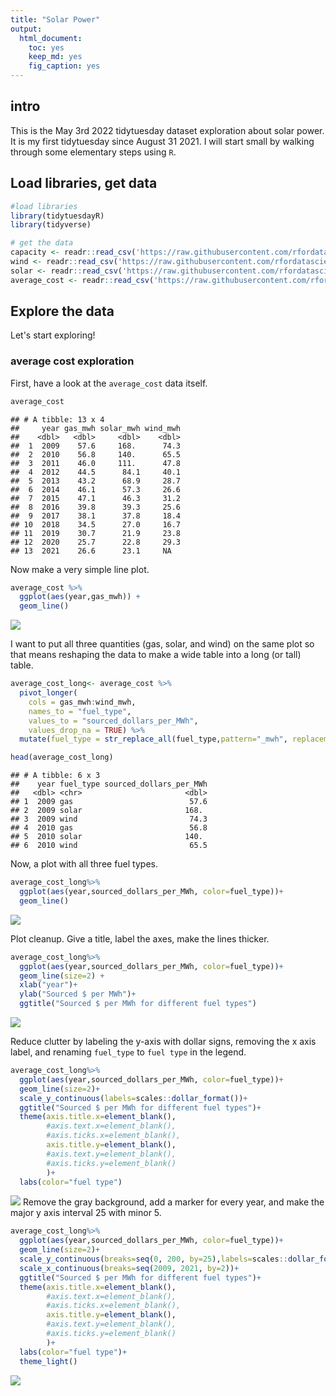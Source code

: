 ```yaml
---
title: "Solar Power"
output: 
  html_document: 
    toc: yes
    keep_md: yes
    fig_caption: yes
---
```


## intro

This is the May 3rd 2022 tidytuesday dataset exploration about solar power. It is my first tidytuesday since August 31 2021. I will start small by walking through some elementary steps using `R`. 

## Load libraries, get data 

```r
#load libraries
library(tidytuesdayR)
library(tidyverse)

# get the data
capacity <- readr::read_csv('https://raw.githubusercontent.com/rfordatascience/tidytuesday/master/data/2022/2022-05-03/capacity.csv')
wind <- readr::read_csv('https://raw.githubusercontent.com/rfordatascience/tidytuesday/master/data/2022/2022-05-03/wind.csv')
solar <- readr::read_csv('https://raw.githubusercontent.com/rfordatascience/tidytuesday/master/data/2022/2022-05-03/solar.csv')
average_cost <- readr::read_csv('https://raw.githubusercontent.com/rfordatascience/tidytuesday/master/data/2022/2022-05-03/average_cost.csv')
```

## Explore the data

Let's start exploring!

### average cost exploration 

First, have a look at the `average_cost` data itself. 

```r
average_cost
```

```
## # A tibble: 13 x 4
##     year gas_mwh solar_mwh wind_mwh
##    <dbl>   <dbl>     <dbl>    <dbl>
##  1  2009    57.6     168.      74.3
##  2  2010    56.8     140.      65.5
##  3  2011    46.0     111.      47.8
##  4  2012    44.5      84.1     40.1
##  5  2013    43.2      68.9     28.7
##  6  2014    46.1      57.3     26.6
##  7  2015    47.1      46.3     31.2
##  8  2016    39.8      39.3     25.6
##  9  2017    38.1      37.8     18.4
## 10  2018    34.5      27.0     16.7
## 11  2019    30.7      21.9     23.8
## 12  2020    25.7      22.8     29.3
## 13  2021    26.6      23.1     NA
```
Now make a very simple line plot.


```r
average_cost %>%
  ggplot(aes(year,gas_mwh)) +
  geom_line()
```

![](2022_05_03_solar_files/figure-html/unnamed-chunk-2-1.png)<!-- -->

I want to put all three quantities (gas, solar, and wind) on the same plot so that means reshaping the data to make a wide table into a long (or tall) table.


```r
average_cost_long<- average_cost %>%
  pivot_longer(
    cols = gas_mwh:wind_mwh, 
    names_to = "fuel_type", 
    values_to = "sourced_dollars_per_MWh",
    values_drop_na = TRUE) %>%
  mutate(fuel_type = str_replace_all(fuel_type,pattern="_mwh", replacement=""))

head(average_cost_long)
```

```
## # A tibble: 6 x 3
##    year fuel_type sourced_dollars_per_MWh
##   <dbl> <chr>                       <dbl>
## 1  2009 gas                          57.6
## 2  2009 solar                       168. 
## 3  2009 wind                         74.3
## 4  2010 gas                          56.8
## 5  2010 solar                       140. 
## 6  2010 wind                         65.5
```
Now, a plot with all three fuel types.

```r
average_cost_long%>%
  ggplot(aes(year,sourced_dollars_per_MWh, color=fuel_type))+
  geom_line()
```

![](2022_05_03_solar_files/figure-html/unnamed-chunk-4-1.png)<!-- -->

Plot cleanup. Give a title, label the axes, make the lines thicker.


```r
average_cost_long%>%
  ggplot(aes(year,sourced_dollars_per_MWh, color=fuel_type))+
  geom_line(size=2) +
  xlab("year")+
  ylab("Sourced $ per MWh")+
  ggtitle("Sourced $ per MWh for different fuel types")
```

![](2022_05_03_solar_files/figure-html/unnamed-chunk-5-1.png)<!-- -->

Reduce clutter by labeling the y-axis with dollar signs, removing the x axis label, and renaming `fuel_type` to `fuel type` in the legend. 


```r
average_cost_long%>%
  ggplot(aes(year,sourced_dollars_per_MWh, color=fuel_type))+
  geom_line(size=2)+
  scale_y_continuous(labels=scales::dollar_format())+
  ggtitle("Sourced $ per MWh for different fuel types")+
  theme(axis.title.x=element_blank(), 
        #axis.text.x=element_blank(),
        #axis.ticks.x=element_blank(),
        axis.title.y=element_blank(), 
        #axis.text.y=element_blank(),
        #axis.ticks.y=element_blank()
        )+
  labs(color="fuel type")
```

![](2022_05_03_solar_files/figure-html/unnamed-chunk-6-1.png)<!-- -->
Remove the gray background, add a marker for every year, and make the major y axis interval 25 with minor 5.


```r
average_cost_long%>%
  ggplot(aes(year,sourced_dollars_per_MWh, color=fuel_type))+
  geom_line(size=2)+
  scale_y_continuous(breaks=seq(0, 200, by=25),labels=scales::dollar_format())+
  scale_x_continuous(breaks=seq(2009, 2021, by=2))+
  ggtitle("Sourced $ per MWh for different fuel types")+
  theme(axis.title.x=element_blank(), 
        #axis.text.x=element_blank(),
        #axis.ticks.x=element_blank(),
        axis.title.y=element_blank(), 
        #axis.text.y=element_blank(),
        #axis.ticks.y=element_blank()
        )+
  labs(color="fuel type")+
  theme_light()
```

![](2022_05_03_solar_files/figure-html/unnamed-chunk-7-1.png)<!-- -->
